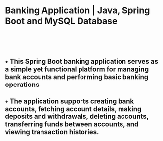 
<h1>Banking Application | Java, Spring Boot and MySQL Database<h1><br>
<h2><p>• This Spring Boot banking application serves as a simple yet functional platform for managing bank accounts and performing basic banking operations</p></h2>
<h2><p>• The application supports creating bank accounts, fetching account details, making deposits and withdrawals, deleting accounts, transferring funds between accounts, and viewing transaction histories.</p></h2>
